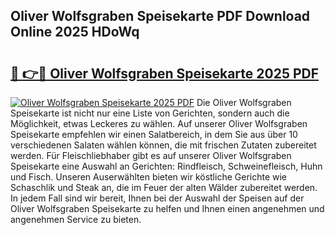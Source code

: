 ## Oliver Wolfsgraben Speisekarte PDF Download Online 2025 HDoWq

# <h2><a href="http://gc5z43.nevu.top/?p=Oliver+Wolfsgraben+Speisekarte">🔗 👉🔴 Oliver Wolfsgraben Speisekarte 2025 PDF</a></h2>

[![Oliver Wolfsgraben Speisekarte 2025 PDF](https://i.imgur.com/dBaPXMq.png)](http://gc5z43.nevu.top/?p=Oliver+Wolfsgraben+Speisekarte)
Die Oliver Wolfsgraben Speisekarte ist nicht nur eine Liste von Gerichten, sondern auch die Möglichkeit, etwas Leckeres zu wählen. Auf unserer Oliver Wolfsgraben Speisekarte empfehlen wir einen Salatbereich, in dem Sie aus über 10 verschiedenen Salaten wählen können, die mit frischen Zutaten zubereitet werden. Für Fleischliebhaber gibt es auf unserer Oliver Wolfsgraben Speisekarte eine Auswahl an Gerichten: Rindfleisch, Schweinefleisch, Huhn und Fisch. Unseren Auserwählten bieten wir köstliche Gerichte wie Schaschlik und Steak an, die im Feuer der alten Wälder zubereitet werden. In jedem Fall sind wir bereit, Ihnen bei der Auswahl der Speisen auf der Oliver Wolfsgraben Speisekarte zu helfen und Ihnen einen angenehmen und angenehmen Service zu bieten.
